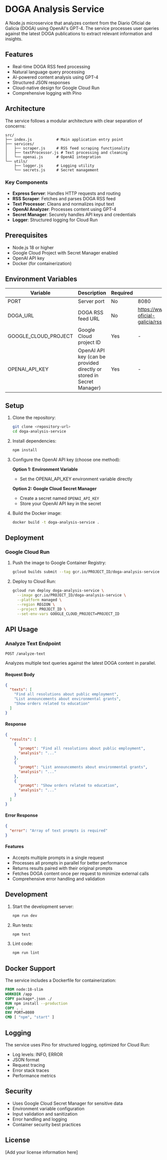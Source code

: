 # DOGA Analysis Service

A Node.js microservice that analyzes content from the Diario Oficial de Galicia (DOGA) using OpenAI's GPT-4. The service processes user queries against the latest DOGA publications to extract relevant information and insights.

## Features

- Real-time DOGA RSS feed processing
- Natural language query processing
- AI-powered content analysis using GPT-4
- Structured JSON responses
- Cloud-native design for Google Cloud Run
- Comprehensive logging with Pino

## Architecture

The service follows a modular architecture with clear separation of concerns:

```
src/
├── index.js           # Main application entry point
├── services/         
│   ├── scraper.js     # RSS feed scraping functionality
│   ├── textProcessor.js # Text processing and cleaning
│   └── openai.js      # OpenAI integration
└── utils/
    ├── logger.js      # Logging utility
    └── secrets.js     # Secret management
```

### Key Components

- **Express Server**: Handles HTTP requests and routing
- **RSS Scraper**: Fetches and parses DOGA RSS feed
- **Text Processor**: Cleans and normalizes input text
- **OpenAI Analyzer**: Processes content using GPT-4
- **Secret Manager**: Securely handles API keys and credentials
- **Logger**: Structured logging for Cloud Run

## Prerequisites

- Node.js 18 or higher
- Google Cloud Project with Secret Manager enabled
- OpenAI API key
- Docker (for containerization)

## Environment Variables

| Variable | Description | Required | Default |
|----------|-------------|----------|---------|
| PORT | Server port | No | 8080 |
| DOGA_URL | DOGA RSS feed URL | No | https://www.xunta.gal/diario-oficial-galicia/rss/Sumario_es.rss |
| GOOGLE_CLOUD_PROJECT | Google Cloud project ID | Yes | - |
| OPENAI_API_KEY | OpenAI API key (can be provided directly or stored in Secret Manager) | Yes | - |

## Setup

1. Clone the repository:
   ```bash
   git clone <repository-url>
   cd doga-analysis-service
   ```

2. Install dependencies:
   ```bash
   npm install
   ```

3. Configure the OpenAI API key (choose one method):
   
   **Option 1: Environment Variable**
   - Set the OPENAI_API_KEY environment variable directly
   
   **Option 2: Google Cloud Secret Manager**
   - Create a secret named `OPENAI_API_KEY`
   - Store your OpenAI API key in the secret

4. Build the Docker image:
   ```bash
   docker build -t doga-analysis-service .
   ```

## Deployment

### Google Cloud Run

1. Push the image to Google Container Registry:
   ```bash
   gcloud builds submit --tag gcr.io/PROJECT_ID/doga-analysis-service
   ```

2. Deploy to Cloud Run:
   ```bash
   gcloud run deploy doga-analysis-service \
     --image gcr.io/PROJECT_ID/doga-analysis-service \
     --platform managed \
     --region REGION \
     --project PROJECT_ID \
     --set-env-vars GOOGLE_CLOUD_PROJECT=PROJECT_ID
   ```

## API Usage

### Analyze Text Endpoint

`POST /analyze-text`

Analyzes multiple text queries against the latest DOGA content in parallel.

#### Request Body

```json
{
  "texts": [
    "Find all resolutions about public employment",
    "List announcements about environmental grants",
    "Show orders related to education"
  ]
}
```

#### Response

```json
{
  "results": [
    {
      "prompt": "Find all resolutions about public employment",
      "analysis": "..."
    },
    {
      "prompt": "List announcements about environmental grants",
      "analysis": "..."
    },
    {
      "prompt": "Show orders related to education",
      "analysis": "..."
    }
  ]
}
```

#### Error Response

```json
{
  "error": "Array of text prompts is required"
}
```

#### Features

- Accepts multiple prompts in a single request
- Processes all prompts in parallel for better performance
- Returns results paired with their original prompts
- Fetches DOGA content once per request to minimize external calls
- Comprehensive error handling and validation

## Development

1. Start the development server:
   ```bash
   npm run dev
   ```

2. Run tests:
   ```bash
   npm test
   ```

3. Lint code:
   ```bash
   npm run lint
   ```

## Docker Support

The service includes a Dockerfile for containerization:

```dockerfile
FROM node:18-slim
WORKDIR /app
COPY package*.json ./
RUN npm install --production
COPY . .
ENV PORT=8080
CMD [ "npm", "start" ]
```

## Logging

The service uses Pino for structured logging, optimized for Cloud Run:

- Log levels: INFO, ERROR
- JSON format
- Request tracing
- Error stack traces
- Performance metrics

## Security

- Uses Google Cloud Secret Manager for sensitive data
- Environment variable configuration
- Input validation and sanitization
- Error handling and logging
- Container security best practices

## License

[Add your license information here]